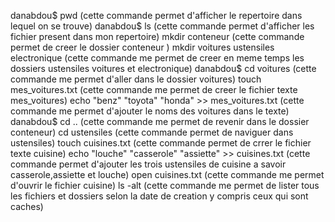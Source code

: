 danabdou$ pwd (cette commande permet d'afficher le repertoire dans lequel on se trouve)
danabdou$ ls (cette commande permet d'afficher les fichier present dans mon repertoire)
mkdir conteneur (cette commande permet de creer le dossier conteneur )
mkdir voitures ustensiles electronique (cette commande me permet de creer en meme temps les dossiers ustensiles  voitures et electronique)
danabdou$ cd voitures (cette commande me permet d'aller dans le dossier voitures)
touch mes_voitures.txt (cette commande me permet de creer le fichier texte mes_voitures)
echo "benz" "toyota" "honda" >> mes_voitures.txt (cette commande me permet d'ajouter le noms des voitures dans le texte)
danabdou$ cd .. (cette commande me permet de revenir dans le dossier conteneur)
cd ustensiles (cette commande permet de naviguer dans ustensiles)
touch cuisines.txt (cette commande permet de crrer le fichier texte cuisine)
echo "louche" "casserole" "assiette" >> cuisines.txt (cette commande permet d'ajouter les trois ustensiles de cuisine a savoir casserole,assiette et louche)
open cuisines.txt (cette commande me permet d'ouvrir le fichier cuisine)
ls -alt (cette commande me permet de lister tous les fichiers et dossiers selon la date de creation y compris ceux qui sont caches)